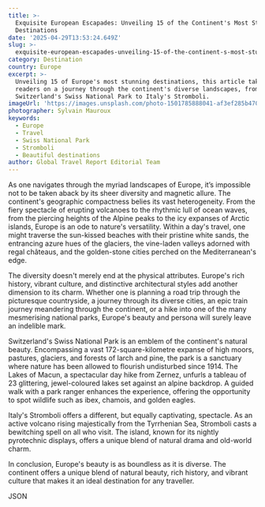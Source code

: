 ```yaml
---
title: >-
  Exquisite European Escapades: Unveiling 15 of the Continent's Most Stunning
  Destinations
date: '2025-04-29T13:53:24.649Z'
slug: >-
  exquisite-european-escapades-unveiling-15-of-the-continent-s-most-stunning-destinations
category: Destination
country: Europe
excerpt: >-
  Unveiling 15 of Europe's most stunning destinations, this article takes
  readers on a journey through the continent's diverse landscapes, from
  Switzerland's Swiss National Park to Italy's Stromboli.
imageUrl: 'https://images.unsplash.com/photo-1501785888041-af3ef285b470'
photographer: Sylvain Mauroux
keywords:
  - Europe
  - Travel
  - Swiss National Park
  - Stromboli
  - Beautiful destinations
author: Global Travel Report Editorial Team
---
```

As one navigates through the myriad landscapes of Europe, it’s impossible not to be taken aback by its sheer diversity and magnetic allure. The continent's geographic compactness belies its vast heterogeneity. From the fiery spectacle of erupting volcanoes to the rhythmic lull of ocean waves, from the piercing heights of the Alpine peaks to the icy expanses of Arctic islands, Europe is an ode to nature's versatility. Within a day's travel, one might traverse the sun-kissed beaches with their pristine white sands, the entrancing azure hues of the glaciers, the vine-laden valleys adorned with regal châteaus, and the golden-stone cities perched on the Mediterranean's edge.

The diversity doesn't merely end at the physical attributes. Europe's rich history, vibrant culture, and distinctive architectural styles add another dimension to its charm. Whether one is planning a road trip through the picturesque countryside, a journey through its diverse cities, an epic train journey meandering through the continent, or a hike into one of the many mesmerising national parks, Europe's beauty and persona will surely leave an indelible mark.

Switzerland's Swiss National Park is an emblem of the continent's natural beauty. Encompassing a vast 172-square-kilometre expanse of high moors, pastures, glaciers, and forests of larch and pine, the park is a sanctuary where nature has been allowed to flourish undisturbed since 1914. The Lakes of Macun, a spectacular day hike from Zernez, unfurls a tableau of 23 glittering, jewel-coloured lakes set against an alpine backdrop. A guided walk with a park ranger enhances the experience, offering the opportunity to spot wildlife such as ibex, chamois, and golden eagles.

Italy's Stromboli offers a different, but equally captivating, spectacle. As an active volcano rising majestically from the Tyrrhenian Sea, Stromboli casts a bewitching spell on all who visit. The island, known for its nightly pyrotechnic displays, offers a unique blend of natural drama and old-world charm.

In conclusion, Europe's beauty is as boundless as it is diverse. The continent offers a unique blend of natural beauty, rich history, and vibrant culture that makes it an ideal destination for any traveller.

JSON

